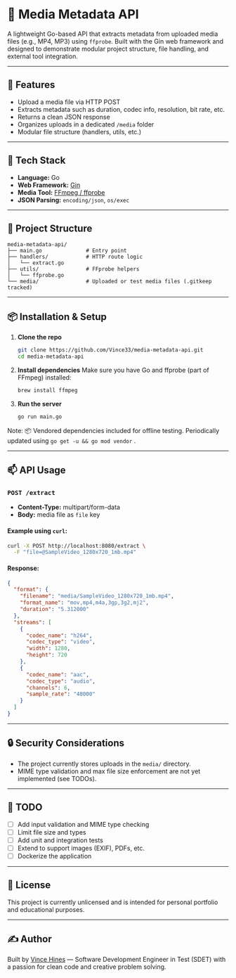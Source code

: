 # 🎥 Media Metadata API

A lightweight Go-based API that extracts metadata from uploaded media files (e.g., MP4, MP3) using `ffprobe`. Built with the Gin web framework and designed to demonstrate modular project structure, file handling, and external tool integration.

---

## 🚀 Features

- Upload a media file via HTTP POST
- Extracts metadata such as duration, codec info, resolution, bit rate, etc.
- Returns a clean JSON response
- Organizes uploads in a dedicated `/media` folder
- Modular file structure (handlers, utils, etc.)

---

## 🧰 Tech Stack

- **Language:** Go
- **Web Framework:** [Gin](https://github.com/gin-gonic/gin)
- **Media Tool:** [FFmpeg / ffprobe](https://ffmpeg.org/)
- **JSON Parsing:** `encoding/json`, `os/exec`

---

## 📂 Project Structure

```
media-metadata-api/
├── main.go              # Entry point
├── handlers/            # HTTP route logic
│   └── extract.go
├── utils/               # FFprobe helpers
│   └── ffprobe.go
└── media/               # Uploaded or test media files (.gitkeep tracked)
```

---

## 📦 Installation & Setup

1. **Clone the repo**
   ```bash
   git clone https://github.com/Vince33/media-metadata-api.git
   cd media-metadata-api
   ```

2. **Install dependencies**
   Make sure you have Go and ffprobe (part of FFmpeg) installed:
   ```bash
   brew install ffmpeg
   ```

3. **Run the server**
   ```bash
   go run main.go
   ```

Note: 📦 Vendored dependencies included for offline testing. Periodically updated using ```go get -u && go mod vendor```
.

---

## 📫 API Usage

### `POST /extract`

- **Content-Type:** multipart/form-data
- **Body:** media file as `file` key

#### Example using `curl`:
```bash
curl -X POST http://localhost:8080/extract \
  -F "file=@SampleVideo_1280x720_1mb.mp4"
```

#### Response:
```json
{
  "format": {
    "filename": "media/SampleVideo_1280x720_1mb.mp4",
    "format_name": "mov,mp4,m4a,3gp,3g2,mj2",
    "duration": "5.312000"
  },
  "streams": [
    {
      "codec_name": "h264",
      "codec_type": "video",
      "width": 1280,
      "height": 720
    },
    {
      "codec_name": "aac",
      "codec_type": "audio",
      "channels": 6,
      "sample_rate": "48000"
    }
  ]
}
```

---

## 🔒 Security Considerations

- The project currently stores uploads in the `media/` directory.
- MIME type validation and max file size enforcement are not yet implemented (see TODOs).

---

## 🔧 TODO

- [ ] Add input validation and MIME type checking
- [ ] Limit file size and types
- [ ] Add unit and integration tests
- [ ] Extend to support images (EXIF), PDFs, etc.
- [ ] Dockerize the application

---

## 📜 License

This project is currently unlicensed and is intended for personal portfolio and educational purposes.

---

## ✍️ Author

Built by [Vince Hines](https://github.com/Vince33) — Software Development Engineer in Test (SDET) with a passion for clean code and creative problem solving.
